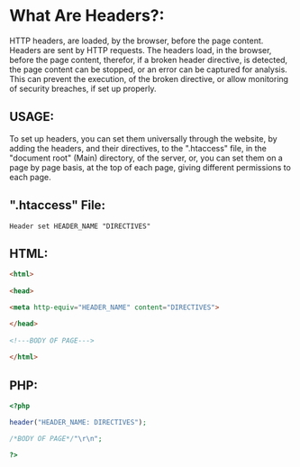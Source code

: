 # What Are Headers?:
HTTP headers, are loaded, by the browser, before the page content. Headers are sent by HTTP requests. The headers load, in the browser, before the page content, therefor, if a broken header directive, is detected, the page content can be stopped, or an error can be captured for analysis. This can prevent the execution, of the broken directive, or allow monitoring of security breaches, if set up properly.

## USAGE:
To set up headers, you can set them universally through the website, by adding the headers, and their directives, to the ".htaccess" file, in the "document root" (Main) directory, of the server, or, you can set them on a page by page basis, at the top of each page, giving different permissions to each page.

## ".htaccess" File:

`Header set HEADER_NAME "DIRECTIVES"`

## HTML:
```html
<html>
  
<head>

<meta http-equiv="HEADER_NAME" content="DIRECTIVES">

</head>
  
<!---BODY OF PAGE--->
  
</html>
```

## PHP:
```php
<?php

header("HEADER_NAME: DIRECTIVES");

/*BODY OF PAGE*/"\r\n";

?>
```
